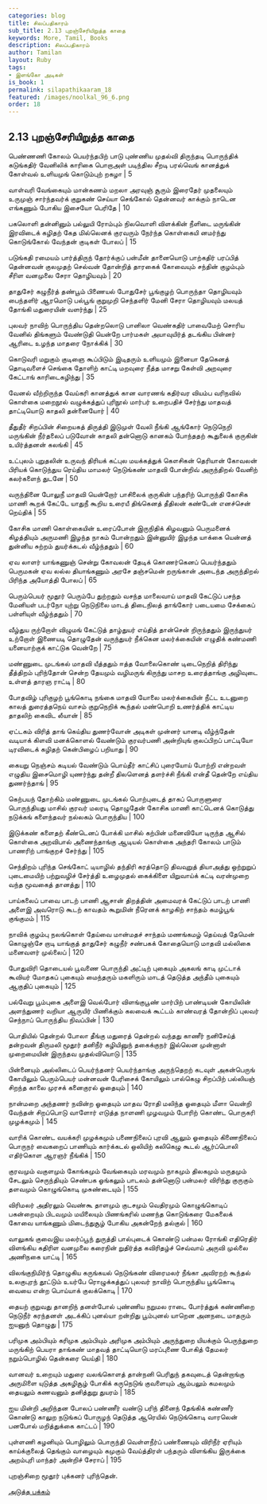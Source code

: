 ```yaml
---
categories: blog
title: சிலப்பதிகாரம்
sub_title: 2.13 புறஞ்சேரியிறுத்த காதை
keywords: More, Tamil, Books
description: சிலப்பதிகாரம்
author: Tamilan
layout: Ruby
tags:
- இளங்கோ அடிகள்
is_book: 1
permalink: silapathikaaram_18
featured: /images/noolkal_96_6.png
order: 18
---
```



## 2.13 புறஞ்சேரியிறுத்த காதை

பெண்ணணி கோலம் பெயர்ந்தபிற் பாடு புண்ணிய முதல்வி திருந்தடி பொருந்திக் கடுங்கதிர் வேனிலிக் காரிகை பொறாஅள் படிந்தில சீறடி பரல்வெங் கானத்துக் கோள்வல் உளியமுங் கொடும்புற் றகழா | 5

வாள்வரி வேங்கையும் மான்கணம் மறலா அரவுஞ் சூரும் இரைதேர் முதலையும் உருமுஞ் சார்ந்தவர்க் குறுகண் செய்யா செங்கோல் தென்னவர் காக்கும் நாடென எங்கணும் போகிய இசையோ பெரிதே | 10

பகலொளி தன்னினும் பல்லுயி ரோம்பும் நிலவொளி விளக்கின் நீளிடை மருங்கின் இரவிடைக் கழிதற் கேத மில்லெனக் குரவரும் நேர்ந்த கொள்கையி னமர்ந்து கொடுங்கோல் வேந்தன் குடிகள் போலப் | 15

படுங்கதி ரமையம் பார்த்திருந் தோர்க்குப் பன்மீன் தானையொடு பாற்கதிர் பரப்பித் தென்னவன் குலமுதற் செல்வன் தோன்றித் தாரகைக் கோவையும் சந்தின் குழம்பும் சீரிள வனமுலை சேரா தொழியவும் | 20

தாதுசேர் கழுநீர்த் தண்பூம் பிணையல் போதுசேர் பூங்குழற் பொருந்தா தொழியவும் பைந்தளிர் ஆரமொடு பல்பூங் குறுமுறி செந்தளிர் மேனி சேரா தொழியவும் மலயத் தோங்கி மதுரையின் வளர்ந்து | 25

புலவர் நாவிற் பொருந்திய தென்றலொடு பானிலா வெண்கதிர் பாவைமேற் சொரிய வேனில் திங்களும் வேண்டுதி யென்றே பார்மகள் அயாவுயிர்த் தடங்கிய பின்னர் ஆரிடை உழந்த மாதரை நோக்கிக் | 30

கொடுவரி மறுகும் குடிஞை கூப்பிடும் இடிதரும் உளியமும் இனையா தேகெனத் தொடிவளைச் செங்கை தோளிற் காட்டி மறவுரை நீத்த மாசறு கேள்வி அறவுரை கேட்டாங் காரிடைகழிந்து | 35

வேனல் வீற்றிருந்த வேய்கரி கானத்துக் கான வாரணங் கதிர்வர வியம்ப வரிநவில் கொள்கை மறைநூல் வழுக்கத்துப் புரிநூல் மார்பர் உறைபதிச் சேர்ந்து மாதவத் தாட்டியொடு காதலி தன்னையோர் | 40

தீதுதீர் சிறப்பின் சிறையகத் திருத்தி இடுமுள் வேலி நீங்கி ஆங்கோர் நெடுநெறி மருங்கின் நீர்தலைப் படுவோன் காதலி தன்னொடு கானகம் போந்ததற் கூதுலைக் குருகின் உயிர்த்தனன் கலங்கி | 45

உட்புலம் புறுதலின் உருவந் திரியக் கட்புல மயக்கத்துக் கௌசிகன் தெரியான் கோவலன் பிரியக் கொடுந்துய ரெய்திய மாமலர் நெடுங்கண் மாதவி போன்றிவ் அருந்திறல் வேனிற் கலர்களைந் துடனே | 50

வருந்தினை போலுநீ மாதவி யென்றோர் பாசிலைக் குருகின் பந்தரிற் பொருந்தி கோசிக மாணி கூறக் கேட்டே யாதுநீ கூறிய உரையீ திங்கெனத் தீதிலன் கண்டேன் எனச்சென் றெய்திக் | 55

கோசிக மாணி கொள்கையின் உரைப்போன் இருநிதிக் கிழவனும் பெருமனைக் கிழத்தியும் அருமணி இழந்த நாகம் போன்றதும் இன்னுயிர் இழந்த யாக்கை யென்னத் துன்னிய சுற்றம் துயர்க்கடல் வீழ்ந்ததும் | 60

ஏவ லாளர் யாங்கணுஞ் சென்று கோவலன் தேடிக் கொணர்கெனப் பெயர்ந்ததும் பெருமகன் ஏவ லல்ல தியாங்கணும் அரசே தஞ்சமென் றருங்கான் அடைந்த அருந்திறல் பிரிந்த அயோத்தி போலப் | 65

பெரும்பெயர் மூதூர் பெரும்பே துற்றதும் வசந்த மாலைவாய் மாதவி கேட்டுப் பசந்த மேனியள் படர்நோ யுற்று நெடுநிலை மாடத் திடைநிலத் தாங்கோர் படையமை சேக்கைப் பள்ளியுள் வீழ்ந்ததும் | 70

வீழ்துய ருற்றோள் விழுமங் கேட்டுத் தாழ்துயர் எய்தித் தான்சென் றிருந்ததும் இருந்துயர் உற்றோள் இணையடி தொழுதேன் வருந்துயர் நீக்கென மலர்க்கையின் எழுதிக் கண்மணி யனையாற்குக் காட்டுக வென்றே | 75

மண்ணுடை முடங்கல் மாதவி யீத்ததும் ஈத்த வோலைகொண் டிடைநெறித் திரிந்து தீத்திறம் புரிந்தோன் சென்ற தேயமும் வழிமருங் கிருந்து மாசற உரைத்தாங்கு அழிவுடை உள்ளத் தாரஞ ராட்டி | 80

போதவிழ் புரிகுழற் பூங்கொடி நங்கை மாதவி யோலை மலர்க்கையின் நீட்ட உடனுறை காலத் துரைத்தநெய் வாசம் குறுநெறிக் கூந்தல் மண்பொறி உணர்த்திக் காட்டிய தாதலிற் கைவிட லீயான் | 85

ஏட்டகம் விரித் தாங் கெய்திய துணர்வோன் அடிகள் முன்னர் யானடி வீழ்ந்தேன் வடியாக் கிளவி மனக்கொளல் வேண்டும் குரவர்பணி அன்றியுங் குலப்பிறப் பாட்டியோ டிரவிடைக் கழிதற் கென்பிழைப் பறியாது | 90

கையறு நெஞ்சம் கடியல் வேண்டும் பொய்தீர் காட்சிப் புரையோய் போற்றி என்றவள் எழுதிய இசைமொழி யுணர்ந்து தன்றீ திலளெனத் தளர்ச்சி நீங்கி என்தீ தென்றே எய்திய துணர்ந்தாங் | 95

கெற்பயந் தோற்கிம் மண்ணுடை முடங்கல் பொற்புடைத் தாகப் பொருளுரை பொருந்தியது மாசில் குரவர் மலரடி தொழுதேன் கோசிக மாணி காட்டெனக் கொடுத்து நடுக்கங் களைந்தவர் நல்லகம் பொருந்திய | 100

இடுக்கண் களைதற் கீண்டெனப் போக்கி மாசில் கற்பின் மனைவியோ டிருந்த ஆசில் கொள்கை அறவிபால் அணைந்தாங்கு ஆடியல் கொள்கை அந்தரி கோலம் பாடும் பாணரிற் பாங்குறச் சேர்ந்து | 105

செந்திறம் புரிந்த செங்கோட் டியாழில் தந்திரி கரத்தொடு திவவுறுத் தியாஅத்து ஒற்றுறுப் புடைமையிற் பற்றுவழிச் சேர்த்தி உழைமுதல் கைக்கிளை யிறுவாய்க் கட்டி வரன்முறை வந்த மூவகைத் தானத்து | 110

பாய்கலைப் பாவை பாடற் பாணி ஆசான் திறத்தின் அமைவரக் கேட்டுப் பாடற் பாணி அளைஇ அவரொடு கூடற் காவதம் கூறுமின் நீரெனக் காழகிற் சாந்தம் கமழ்பூங் குங்குமம் | 115

நாவிக் குழம்பு நலங்கொள் தேய்வை மான்மதச் சாந்தம் மணங்கமழ் தெய்வத் தேமென் கொழுஞ்சே றாடி யாங்குத் தாதுசேர் கழுநீர் சண்பகக் கோதையொடு மாதவி மல்லிகை மனைவளர் முல்லைப் | 120

போதுவிரி தொடையல் பூவணை பொருந்தி அட்டிற் புகையும் அகலங் காடி முட்டாக் கூவியர் மோதகப் புகையும் மைந்தரும் மகளிரும் மாடத் தெடுத்த அந்தீம் புகையும் ஆகுதிப் புகையும் | 125

பல்வேறு பூம்புகை அளைஇ வெல்போர் விளங்குபூண் மார்பிற் பாண்டியன் கோயிலின் அளந்துணர் வறியா ஆருயிர் பிணிக்கும் கலவைக் கூட்டம் காண்வரத் தோன்றிப் புலவர் செந்நாப் பொருந்திய நிவப்பின் | 130

பொதியில் தென்றல் போலா தீங்கு மதுரைத் தென்றல் வந்தது காணீர் நனிசேய்த் தன்றவன் திருமலி மூதூர் தனிநீர் கழியினுந் தகைக்குநர் இல்லென முன்னாள் முறைமையின் இருந்தவ முதல்வியொடு | 135

பின்னையும் அல்லிடைப் பெயர்ந்தனர் பெயர்ந்தாங்கு அருந்தெறற் கடவுள் அகன்பெருங் கோயிலும் பெரும்பெயர் மன்னவன் பேரிசைக் கோயிலும் பால்கெழு சிறப்பிற் பல்லியஞ் சிறந்த காலை முரசக் கனைகுரல் ஓதையும் | 140

நான்மறை அந்தணர் நவின்ற ஓதையும் மாதவ ரோதி மலிந்த ஓதையும் மீளா வென்றி வேந்தன் சிறப்பொடு வாளோர் எடுத்த நாளணி முழவமும் போரிற் கொண்ட பொருகரி முழக்கமும் | 145

வாரிக் கொண்ட வயக்கரி முழக்கமும் பணைநிலைப் புரவி ஆலும் ஓதையும் கிணைநிலைப் பொருநர் வைகறைப் பாணியும் கார்க்கடல் ஒலியிற் கலிகெழு கூடல் ஆர்ப்பொலி எதிர்கொள ஆரஞர் நீங்கிக் | 150

குரவமும் வகுளமும் கோங்கமும் வேங்கையும் மரவமும் நாகமும் திலகமும் மருதமும் சேடலும் செருந்தியும் செண்பக ஓங்கலும் பாடலம் தன்னொடு பன்மலர் விரிந்து குருகும் தளவமும் கொழுங்கொடி முசுண்டையும் | 155

விரிமலர் அதிரலும் வெண்கூ தாளமும் குடசமும் வெதிரமும் கொழுங்கொடிப் பகன்றையும் பிடவமும் மயிலையும் பிணங்கரில் மணந்த கொடுங்கரை மேகலைக் கோவை யாங்கணும் மிடைந்துசூழ் போகிய அகன்றேந் தல்குல் | 160

வாலுகங் குவைஇய மலர்ப்பூந் துருத்தி பால்புடைக் கொண்டு பன்மல ரோங்கி எதிரெதிர் விளங்கிய கதிரிள வனமுலை கரைநின் றுதிர்த்த கவிரிதழ்ச் செவ்வாய் அருவி முல்லை அணிநகை யாட்டி | 165

விலங்குநிமிர்ந் தொழுகிய கருங்கயல் நெடுங்கண் விரைமலர் நீங்கா அவிரறற் கூந்தல் உலகுபுரந் தூட்டும் உயர்பே ரொழுக்கத்துப் புலவர் நாவிற் பொருந்திய பூங்கொடி வையை என்ற பொய்யாக் குலக்கொடி | 170

தையற் குறுவது தானறிந் தனள்போல் புண்ணிய நறுமல ராடை போர்த்துக் கண்ணிறை நெடுநீர் கரந்தனள் அடக்கிப் புனல்யா றன்றிது பூம்புனல் யாறென அனநடை மாதரும் ஐயனுந் தொழுது | 175

பரிமுக அம்பியும் கரிமுக அம்பியும் அரிமுக அம்பியும் அருந்துறை யியக்கும் பெருந்துறை மருங்கிற் பெயரா தாங்கண் மாதவத் தாட்டியொடு மரப்புணை போகித் தேமலர் நறும்பொழில் தென்கரை யெய்தி | 180

வானவர் உறையும் மதுரை வலங்கொளத் தான்நனி பெரிதுந் தகவுடைத் தென்றாங்கு அருமிளை யுடுத்த அகழிசூழ் போகிக் கருநெடுங் குவளையும் ஆம்பலும் கமலமும் தையலும் கணவனும் தனித்துறு துயரம் | 185

ஐய மின்றி அறிந்தன போலப் பண்ணீர் வண்டு பரிந் தினைந் தேங்கிக் கண்ணீர் கொண்டு காலுற நடுங்கப் போருழந் தெடுத்த ஆரெயில் நெடுங்கொடி வாரலென் பனபோல் மறித்துக்கை காட்டப் | 190

புள்ளணி கழனியும் பொழிலும் பொருந்தி வெள்ளநீர்ப் பண்ணையும் விரிநீர் ஏரியும் காய்க்குலைத் தெங்கும் வாழையும் கமுகும் வேய்த்திரள் பந்தரும் விளங்கிய இருக்கை அறம்புரி மாந்தர் அன்றிச் சேராப் | 195

புறஞ்சிறை மூதூர் புக்கனர் புரிந்தென்.

[அடுத்த பக்கம்](silapathikaaram_19)